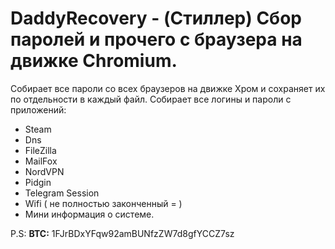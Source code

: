 # DaddyRecovery - (Стиллер) Сбор паролей и прочего с браузера на движке Chromium.

Собирает все пароли со всех браузеров на движке Хром и сохраняет их по отдельности в каждый файл.
Собирает все логины и пароли с приложений:
* Steam
* Dns
* FileZilla
* MailFox
* NordVPN
* Pidgin
* Telegram Session
* Wifi ( не полностью законченный = )
* Мини информация о системе.

P.S: **BTC:** 1FJrBDxYFqw92amBUNfzZW7d8gfYCCZ7sz
